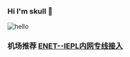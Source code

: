 ### Hi I'm skull 👋
![hello](https://views.whatilearened.today/views/github/DHDAXCW/deplives.svg)

### 机场推荐 [ENET--IEPL内网专线接入](https://www.easyenable.com/#/register?code=zb7iVViF)
